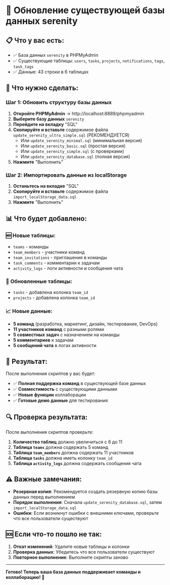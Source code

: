 # 🔄 Обновление существующей базы данных serenity

## 📋 Что у вас есть:
- ✅ База данных `serenity` в PHPMyAdmin
- ✅ Существующие таблицы: `users`, `tasks`, `projects`, `notifications`, `tags`, `task_tags`
- ✅ Данные: 43 строки в 6 таблицах

## 🚀 Что нужно сделать:

### Шаг 1: Обновить структуру базы данных
1. **Откройте PHPMyAdmin** → http://localhost:8889/phpmyadmin
2. **Выберите базу данных** `serenity`
3. **Перейдите на вкладку** "SQL"
4. **Скопируйте и вставьте** содержимое файла `update_serenity_ultra_simple.sql` (РЕКОМЕНДУЕТСЯ)
   - Или `update_serenity_minimal.sql` (минимальная версия)
   - Или `update_serenity_basic.sql` (простая версия)
   - Или `update_serenity_simple.sql` (с проверками)
   - Или `update_serenity_database.sql` (полная версия)
5. **Нажмите** "Выполнить"

### Шаг 2: Импортировать данные из localStorage
1. **Останьтесь на вкладке** "SQL"
2. **Скопируйте и вставьте** содержимое файла `import_localStorage_data.sql`
3. **Нажмите** "Выполнить"

## 📊 Что будет добавлено:

### 🆕 Новые таблицы:
- `teams` - команды
- `team_members` - участники команд
- `team_invitations` - приглашения в команды
- `task_comments` - комментарии к задачам
- `activity_logs` - логи активности и сообщения чата

### 🔧 Обновленные таблицы:
- `tasks` - добавлена колонка `team_id`
- `projects` - добавлена колонка `team_id`

### 📈 Новые данные:
- **5 команд** (разработка, маркетинг, дизайн, тестирование, DevOps)
- **11 участников команд** с разными ролями
- **5 совместных задач** с назначением на команды
- **5 комментариев** к задачам
- **5 сообщений чата** в логах активности

## 🎯 Результат:

После выполнения скриптов у вас будет:
- ✅ **Полная поддержка команд** в существующей базе данных
- ✅ **Совместимость** с существующими данными
- ✅ **Новые функции** коллаборации
- ✅ **Готовые демо данные** для тестирования

## 🔍 Проверка результата:

После выполнения скриптов проверьте:
1. **Количество таблиц** должно увеличиться с 6 до 11
2. **Таблица `teams`** должна содержать 5 команд
3. **Таблица `team_members`** должна содержать 11 участников
4. **Таблица `tasks`** должна иметь колонку `team_id`
5. **Таблица `activity_logs`** должна содержать сообщения чата

## ⚠️ Важные замечания:

- **Резервная копия**: Рекомендуется создать резервную копию базы данных перед выполнением
- **Порядок выполнения**: Сначала `update_serenity_database.sql`, затем `import_localStorage_data.sql`
- **Ошибки**: Если возникнут ошибки с внешними ключами, проверьте что все пользователи существуют

## 🆘 Если что-то пошло не так:

1. **Откат изменений**: Удалите новые таблицы и колонки
2. **Проверка данных**: Убедитесь что все пользователи существуют
3. **Повторное выполнение**: Выполните скрипты заново

---

**Готово! Теперь ваша база данных поддерживает команды и коллаборацию! 🎉**
